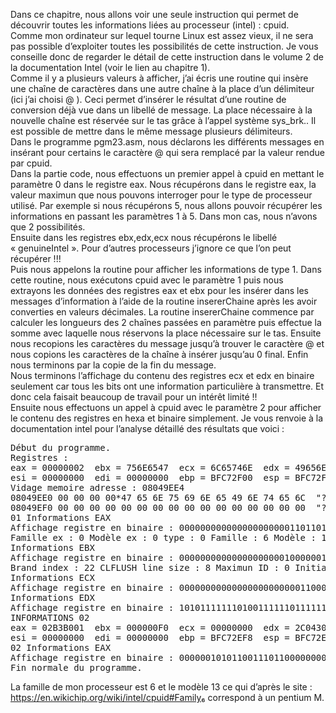 Dans ce chapitre, nous allons voir une seule instruction qui permet de découvrir toutes les informations liées au processeur (intel) : cpuid. <br>
Comme mon ordinateur sur lequel tourne Linux est assez vieux, il ne sera pas possible d’exploiter toutes les possibilités de cette instruction. Je vous conseille donc de regarder le détail de cette instruction dans le volume 2 de la documentation Intel (voir le lien au chapitre 1).<br>
Comme il y a plusieurs valeurs à afficher, j’ai écris une routine qui insère une chaîne de caractères dans une autre chaîne à la place d’un délimiteur (ici j’ai choisi @ ). Ceci permet d’insérer le résultat d’une routine de conversion déjà vue dans un libellé de message. La place nécessaire à la nouvelle chaîne est réservée sur le tas grâce à l’appel système sys_brk.. Il est possible de mettre dans le même message plusieurs délimiteurs.<br>
Dans le programme pgm23.asm, nous déclarons les différents messages en insérant pour certains le caractère @ qui sera remplacé par la valeur rendue par cpuid. <br>
Dans la partie code, nous effectuons un premier appel à cpuid en mettant le paramètre 0 dans le registre eax. Nous récupérons dans le registre eax, la valeur maximun que nous pouvons interroger pour le type de processeur utilisé. Par exemple si nous récupérons 5, nous allons pouvoir récupérer les informations en passant les paramètres 1 à 5. Dans mon cas, nous n’avons que 2 possibilités.<br>
Ensuite dans les registres ebx,edx,ecx nous récupérons le libellé « genuineIntel ». Pour d’autres processeurs j’ignore ce que l’on peut récupérer !!! <br>
Puis nous appelons la routine pour afficher les informations de type 1. Dans cette routine, nous exécutons cpuid avec le paramètre 1 puis nous extrayons les données des registres eax et ebx pour les insérer dans les messages d’information à l’aide de la routine insererChaine après les avoir converties en valeurs décimales.
La routine insererChaine commence par calculer les longueurs des 2 chaînes passées en paramètre puis effectue la somme avec laquelle nous réservons la place nécessaire sur le tas. Ensuite nous recopions les caractères du message jusqu’à trouver le caractère @ et nous copions les caractères de la chaîne à insérer jusqu’au 0 final. Enfin nous terminons par la copie de la fin du message. <br>
Nous terminons l’affichage du contenu des registres ecx et edx en binaire seulement car tous les bits ont une information particulière à transmettre. Et donc cela faisait beaucoup de travail pour un intérêt limité !! <br>
Ensuite nous effectuons un appel à cpuid avec le paramètre 2 pour afficher le contenu des registres en hexa et  binaire simplement. Je vous renvoie à la documentation intel pour l’analyse détaillé des résultats que voici :
<pre>
Début du programme.
Registres :
eax = 00000002  ebx = 756E6547  ecx = 6C65746E  edx = 49656E69
esi = 00000000  edi = 00000000  ebp = BFC72F00  esp = BFC72F00
Vidage memoire adresse : 08049EE4
08049EE0 00 00 00 00*47 65 6E 75 69 6E 65 49 6E 74 65 6C  "????GenuineIntel"
08049EF0 00 00 00 00 00 00 00 00 00 00 00 00 00 00 00 00  "????????????????"
01 Informations EAX
Affichage registre en binaire : 00000000000000000000011011011000
Famille ex : 0 Modèle ex : 0 type : 0 Famille : 6 Modèle : 13 Stepping : 8
Informations EBX
Affichage registre en binaire : 00000000000000000000100000010110
Brand index : 22 CLFLUSH line size : 8 Maximun ID : 0 Initial Apic ID : 0
Informations ECX
Affichage registre en binaire : 00000000000000000000000110000000
Informations EDX
Affichage registre en binaire : 10101111111010011111101111111111
INFORMATIONS 02
eax = 02B3B001  ebx = 000000F0  ecx = 00000000  edx = 2C04307D
esi = 00000000  edi = 00000000  ebp = BFC72EF8  esp = BFC72EE0
02 Informations EAX
Affichage registre en binaire : 00000010101100111011000000000001
Fin normale du programme.
</pre>

La famille de mon processeur est 6 et le modèle 13 ce qui d’après le site : https://en.wikichip.org/wiki/intel/cpuid#Family₆  correspond à un pentium M.
